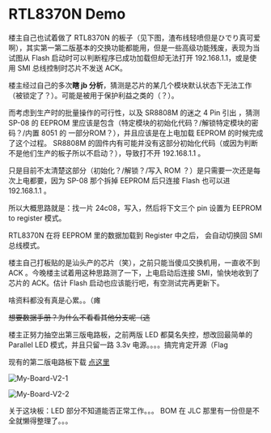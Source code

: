 # RTL8370N Demo

楼主自己也试着做了 RTL8370N 的板子（见下图，渣布线轻喷但是ひでり真可爱啊），其实第一第二版基本的交换功能都能用，但是一些高级功能残废，表现为当试图从 Flash 启动时可以判断程序已成功加载但却无法打开 192.168.1.1，或是使用 SMI 总线控制时芯片不发送 ACK。  

楼主经过自己的多次**瞎 jb 分析**，猜测是芯片的某几个模块默认状态下无法工作（被锁定了？）。可能是被用于保护利益之类的（？）。   

而考虑到生产时的批量操作的可行性，以及 SR8808M 的迷之 4 Pin 引出 ，猜测 SP-08 的 EEPROM 里应该是包含（特定模块的初始化代码？/解锁特定模块的密码？/内置 8051 的 一部分ROM？），并且应该是在上电加载 EEPROM 的时候完成了这个过程。 SR8808M 的固件内有可能并没有这部分初始化代码（或因为判断不是他们生产的板子所以不启动？），导致打不开 192.168.1.1 。  

只是目前不太清楚这部分（初始化？/解锁？/写入 ROM ？）是只需要一次还是每次上电都要，因为 SP-08 那个拆掉 EEPROM 后只连接 Flash 也可以进 192.168.1.1 。  

所以大概思路就是：找一片 24c08，写入，然后将下文三个 pin 设置为 EEPROM to register 模式。  

RTL8370N 在将 EEPROM 里的数据加载到 Register 中之后， 会自动切换回 SMI 总线模式。  

楼主自己打板贴的是汕头产的芯片（笑），之前只能当傻瓜交换机用，一直收不到 ACK 。今晚楼主试着用这种思路测了一下，上电启动后连接 SMI，愉快地收到了芯片的 ACK。估计 Flash 启动也应该能行吧，有空测试完再更新下。  

啥资料都没有真是心累。。（瘫  

~~想要数据手册？为什么不看看其他分支呢（逃~~

楼主正努力抽空出第三版电路板，之前两版 LED 都莫名失控，想改回最简单的 Parallel LED 模式，并且只留一路 3.3v 电源。。。。搞完肯定开源（Flag   

现有的第二版电路板下载 [点这里](https://github.com/libc0607/RTL8370N_switch_hacking/blob/master/main-%E7%AC%AC%E4%BA%8C%E7%89%88%E6%89%93%E6%A0%B7%E7%9A%84.rar)  

![My-Board-V2-1](https://github.com/libc0607/RTL8370N_switch_hacking/blob/master/pic/Board-V2-2d.png)  

![My-Board-V2-2](https://github.com/libc0607/RTL8370N_switch_hacking/blob/master/pic/Board-V2.png)  


关于这块板：LED 部分不知道能否正常工作。。。 BOM 在 JLC 那里有一份但是不全就懒得整理了。。。

